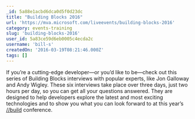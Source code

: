 ```yaml
---
_id: 5a88e1acbd6dca0d5f0d23dc
title: "Building Blocks 2016"
url: 'https://mva.microsoft.com/liveevents/building-blocks-2016'
category: events-training
slug: 'building-blocks-2016'
user_id: 5a83ce59d6eb0005c4ecda2c
username: 'bill-s'
createdOn: '2016-03-19T08:21:46.000Z'
tags: []
---
```


If you’re a cutting-edge developer—or you’d like to be—check out this series of Building Blocks interviews with popular experts, like Jon Galloway and Andy Wigley. These six interviews take place over three days, just two hours per day, so you can get all your questions answered. They are designed to help developers explore the latest and most exciting technologies and to show you what you can look forward to at this year’s <a href="https://build.microsoft.com/" target="_blank">//build</a> conference.
